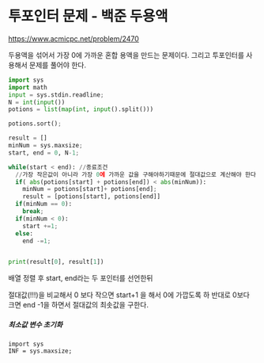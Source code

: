 # 투포인터 문제 - 백준 두용액

https://www.acmicpc.net/problem/2470

두용액을 섞어서 가장 0에 가까운 혼합 용액을 만드는 문제이다. 그리고 투포인터를 사용해서 문제를 풀어야 한다.

```python
import sys
import math
input = sys.stdin.readline;
N = int(input())
potions = list(map(int, input().split()))

potions.sort();

result = []
minNum = sys.maxsize;
start, end = 0, N-1;

while(start < end): //종료조건
  //가장 작은값이 아니라 가장 0에 가까운 값을 구해야하기때문에 절대값으로 계산해야 한다.
  if( abs(potions[start] + potions[end]) < abs(minNum)):
    minNum = potions[start]+ potions[end];
    result = [potions[start], potions[end]]
  if(minNum == 0):
    break;
  if(minNum < 0):
    start +=1;
  else:
    end -=1;


print(result[0], result[1])
```

배열 정렬 후 start, end라는 두 포인터를 선언한뒤

절대값(!!!)을 비교해서 0 보다 작으면 start+1 을 해서 0에 가깝도록 하 반대로 0보다 크면 end -1을 하면서 절대값의 최솟값을 구한다.

##### 최소값 변수 초기화

```
import sys
INF = sys.maxsize;
```
